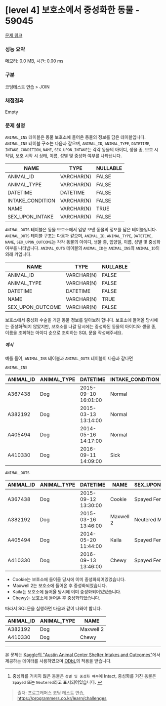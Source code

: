 # [level 4] 보호소에서 중성화한 동물 - 59045 

[문제 링크](https://school.programmers.co.kr/learn/courses/30/lessons/59045) 

### 성능 요약

메모리: 0.0 MB, 시간: 0.00 ms

### 구분

코딩테스트 연습 > JOIN

### 채점결과

Empty

### 문제 설명

<p style="user-select: auto;"><code style="user-select: auto;">ANIMAL_INS</code> 테이블은 동물 보호소에 들어온 동물의 정보를 담은 테이블입니다. <code style="user-select: auto;">ANIMAL_INS</code> 테이블 구조는 다음과 같으며, <code style="user-select: auto;">ANIMAL_ID</code>, <code style="user-select: auto;">ANIMAL_TYPE</code>, <code style="user-select: auto;">DATETIME</code>, <code style="user-select: auto;">INTAKE_CONDITION</code>, <code style="user-select: auto;">NAME</code>, <code style="user-select: auto;">SEX_UPON_INTAKE</code>는 각각 동물의 아이디, 생물 종, 보호 시작일, 보호 시작 시 상태, 이름, 성별 및 중성화 여부를 나타냅니다.</p>
<table class="table" style="user-select: auto;">
        <thead style="user-select: auto;"><tr style="user-select: auto;">
<th style="user-select: auto;">NAME</th>
<th style="user-select: auto;">TYPE</th>
<th style="user-select: auto;">NULLABLE</th>
</tr>
</thead>
        <tbody style="user-select: auto;"><tr style="user-select: auto;">
<td style="user-select: auto;">ANIMAL_ID</td>
<td style="user-select: auto;">VARCHAR(N)</td>
<td style="user-select: auto;">FALSE</td>
</tr>
<tr style="user-select: auto;">
<td style="user-select: auto;">ANIMAL_TYPE</td>
<td style="user-select: auto;">VARCHAR(N)</td>
<td style="user-select: auto;">FALSE</td>
</tr>
<tr style="user-select: auto;">
<td style="user-select: auto;">DATETIME</td>
<td style="user-select: auto;">DATETIME</td>
<td style="user-select: auto;">FALSE</td>
</tr>
<tr style="user-select: auto;">
<td style="user-select: auto;">INTAKE_CONDITION</td>
<td style="user-select: auto;">VARCHAR(N)</td>
<td style="user-select: auto;">FALSE</td>
</tr>
<tr style="user-select: auto;">
<td style="user-select: auto;">NAME</td>
<td style="user-select: auto;">VARCHAR(N)</td>
<td style="user-select: auto;">TRUE</td>
</tr>
<tr style="user-select: auto;">
<td style="user-select: auto;">SEX_UPON_INTAKE</td>
<td style="user-select: auto;">VARCHAR(N)</td>
<td style="user-select: auto;">FALSE</td>
</tr>
</tbody>
      </table>
<p style="user-select: auto;"><code style="user-select: auto;">ANIMAL_OUTS</code> 테이블은 동물 보호소에서 입양 보낸 동물의 정보를 담은 테이블입니다. <code style="user-select: auto;">ANIMAL_OUTS</code> 테이블 구조는 다음과 같으며, <code style="user-select: auto;">ANIMAL_ID</code>, <code style="user-select: auto;">ANIMAL_TYPE</code>, <code style="user-select: auto;">DATETIME</code>, <code style="user-select: auto;">NAME</code>, <code style="user-select: auto;">SEX_UPON_OUTCOME</code>는 각각 동물의 아이디, 생물 종, 입양일, 이름, 성별 및 중성화 여부를 나타냅니다. <code style="user-select: auto;">ANIMAL_OUTS</code> 테이블의 <code style="user-select: auto;">ANIMAL_ID</code>는 <code style="user-select: auto;">ANIMAL_INS</code>의 <code style="user-select: auto;">ANIMAL_ID</code>의 외래 키입니다.</p>
<table class="table" style="user-select: auto;">
        <thead style="user-select: auto;"><tr style="user-select: auto;">
<th style="user-select: auto;">NAME</th>
<th style="user-select: auto;">TYPE</th>
<th style="user-select: auto;">NULLABLE</th>
</tr>
</thead>
        <tbody style="user-select: auto;"><tr style="user-select: auto;">
<td style="user-select: auto;">ANIMAL_ID</td>
<td style="user-select: auto;">VARCHAR(N)</td>
<td style="user-select: auto;">FALSE</td>
</tr>
<tr style="user-select: auto;">
<td style="user-select: auto;">ANIMAL_TYPE</td>
<td style="user-select: auto;">VARCHAR(N)</td>
<td style="user-select: auto;">FALSE</td>
</tr>
<tr style="user-select: auto;">
<td style="user-select: auto;">DATETIME</td>
<td style="user-select: auto;">DATETIME</td>
<td style="user-select: auto;">FALSE</td>
</tr>
<tr style="user-select: auto;">
<td style="user-select: auto;">NAME</td>
<td style="user-select: auto;">VARCHAR(N)</td>
<td style="user-select: auto;">TRUE</td>
</tr>
<tr style="user-select: auto;">
<td style="user-select: auto;">SEX_UPON_OUTCOME</td>
<td style="user-select: auto;">VARCHAR(N)</td>
<td style="user-select: auto;">FALSE</td>
</tr>
</tbody>
      </table>
<p style="user-select: auto;">보호소에서 중성화 수술을 거친 동물 정보를 알아보려 합니다. 보호소에 들어올 당시에는 중성화<sup id="fnref1" style="user-select: auto;"><a href="#fn1" style="user-select: auto;">1</a></sup>되지 않았지만, 보호소를 나갈 당시에는 중성화된 동물의 아이디와 생물 종, 이름을 조회하는 아이디 순으로 조회하는 SQL 문을 작성해주세요.</p>

<h5 style="user-select: auto;">예시</h5>

<p style="user-select: auto;">예를 들어, <code style="user-select: auto;">ANIMAL_INS</code> 테이블과 <code style="user-select: auto;">ANIMAL_OUTS</code> 테이블이 다음과 같다면</p>

<p style="user-select: auto;"><code style="user-select: auto;">ANIMAL_INS</code></p>
<table class="table" style="user-select: auto;">
        <thead style="user-select: auto;"><tr style="user-select: auto;">
<th style="user-select: auto;">ANIMAL_ID</th>
<th style="user-select: auto;">ANIMAL_TYPE</th>
<th style="user-select: auto;">DATETIME</th>
<th style="user-select: auto;">INTAKE_CONDITION</th>
<th style="user-select: auto;">NAME</th>
<th style="user-select: auto;">SEX_UPON_INTAKE</th>
</tr>
</thead>
        <tbody style="user-select: auto;"><tr style="user-select: auto;">
<td style="user-select: auto;">A367438</td>
<td style="user-select: auto;">Dog</td>
<td style="user-select: auto;">2015-09-10 16:01:00</td>
<td style="user-select: auto;">Normal</td>
<td style="user-select: auto;">Cookie</td>
<td style="user-select: auto;">Spayed Female</td>
</tr>
<tr style="user-select: auto;">
<td style="user-select: auto;">A382192</td>
<td style="user-select: auto;">Dog</td>
<td style="user-select: auto;">2015-03-13 13:14:00</td>
<td style="user-select: auto;">Normal</td>
<td style="user-select: auto;">Maxwell 2</td>
<td style="user-select: auto;">Intact Male</td>
</tr>
<tr style="user-select: auto;">
<td style="user-select: auto;">A405494</td>
<td style="user-select: auto;">Dog</td>
<td style="user-select: auto;">2014-05-16 14:17:00</td>
<td style="user-select: auto;">Normal</td>
<td style="user-select: auto;">Kaila</td>
<td style="user-select: auto;">Spayed Female</td>
</tr>
<tr style="user-select: auto;">
<td style="user-select: auto;">A410330</td>
<td style="user-select: auto;">Dog</td>
<td style="user-select: auto;">2016-09-11 14:09:00</td>
<td style="user-select: auto;">Sick</td>
<td style="user-select: auto;">Chewy</td>
<td style="user-select: auto;">Intact Female</td>
</tr>
</tbody>
      </table>
<p style="user-select: auto;"><code style="user-select: auto;">ANIMAL_OUTS</code></p>
<table class="table" style="user-select: auto;">
        <thead style="user-select: auto;"><tr style="user-select: auto;">
<th style="user-select: auto;">ANIMAL_ID</th>
<th style="user-select: auto;">ANIMAL_TYPE</th>
<th style="user-select: auto;">DATETIME</th>
<th style="user-select: auto;">NAME</th>
<th style="user-select: auto;">SEX_UPON_OUTCOME</th>
</tr>
</thead>
        <tbody style="user-select: auto;"><tr style="user-select: auto;">
<td style="user-select: auto;">A367438</td>
<td style="user-select: auto;">Dog</td>
<td style="user-select: auto;">2015-09-12 13:30:00</td>
<td style="user-select: auto;">Cookie</td>
<td style="user-select: auto;">Spayed Female</td>
</tr>
<tr style="user-select: auto;">
<td style="user-select: auto;">A382192</td>
<td style="user-select: auto;">Dog</td>
<td style="user-select: auto;">2015-03-16 13:46:00</td>
<td style="user-select: auto;">Maxwell 2</td>
<td style="user-select: auto;">Neutered Male</td>
</tr>
<tr style="user-select: auto;">
<td style="user-select: auto;">A405494</td>
<td style="user-select: auto;">Dog</td>
<td style="user-select: auto;">2014-05-20 11:44:00</td>
<td style="user-select: auto;">Kaila</td>
<td style="user-select: auto;">Spayed Female</td>
</tr>
<tr style="user-select: auto;">
<td style="user-select: auto;">A410330</td>
<td style="user-select: auto;">Dog</td>
<td style="user-select: auto;">2016-09-13 13:46:00</td>
<td style="user-select: auto;">Chewy</td>
<td style="user-select: auto;">Spayed Female</td>
</tr>
</tbody>
      </table>
<ul style="user-select: auto;">
<li style="user-select: auto;">Cookie는 보호소에 들어올 당시에 이미 중성화되어있었습니다.</li>
<li style="user-select: auto;">Maxwell 2는 보호소에 들어온 후 중성화되었습니다.</li>
<li style="user-select: auto;">Kaila는 보호소에 들어올 당시에 이미 중성화되어있었습니다.</li>
<li style="user-select: auto;">Chewy는 보호소에 들어온 후 중성화되었습니다.</li>
</ul>

<p style="user-select: auto;">따라서 SQL문을 실행하면 다음과 같이 나와야 합니다.</p>
<table class="table" style="user-select: auto;">
        <thead style="user-select: auto;"><tr style="user-select: auto;">
<th style="user-select: auto;">ANIMAL_ID</th>
<th style="user-select: auto;">ANIMAL_TYPE</th>
<th style="user-select: auto;">NAME</th>
</tr>
</thead>
        <tbody style="user-select: auto;"><tr style="user-select: auto;">
<td style="user-select: auto;">A382192</td>
<td style="user-select: auto;">Dog</td>
<td style="user-select: auto;">Maxwell 2</td>
</tr>
<tr style="user-select: auto;">
<td style="user-select: auto;">A410330</td>
<td style="user-select: auto;">Dog</td>
<td style="user-select: auto;">Chewy</td>
</tr>
</tbody>
      </table>
<hr style="user-select: auto;">

<p style="user-select: auto;">본 문제는 <a href="https://www.kaggle.com/aaronschlegel/austin-animal-center-shelter-intakes-and-outcomes" target="_blank" rel="noopener" style="user-select: auto;">Kaggle의 "Austin Animal Center Shelter Intakes and Outcomes"</a>에서 제공하는 데이터를 사용하였으며 <a href="https://opendatacommons.org/licenses/odbl/1.0/" target="_blank" rel="noopener" style="user-select: auto;">ODbL</a>의 적용을 받습니다.</p>

<div class="footnotes" style="user-select: auto;">
<hr style="user-select: auto;">
<ol style="user-select: auto;">

<li id="fn1" style="user-select: auto;">
<p style="user-select: auto;">중성화를 거치지 않은 동물은 <code style="user-select: auto;">성별 및 중성화 여부</code>에 Intact, 중성화를 거친 동물은 <code style="user-select: auto;">Spayed</code> 또는 <code style="user-select: auto;">Neutered</code>라고 표시되어있습니다.&nbsp;<a href="#fnref1" style="user-select: auto;">↩</a></p>
</li>

</ol>
</div>


> 출처: 프로그래머스 코딩 테스트 연습, https://programmers.co.kr/learn/challenges